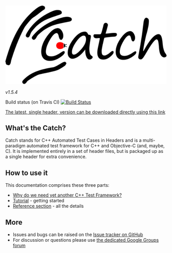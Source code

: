 ![catch logo](catch-logo-small.png)

*v1.5.4*

Build status (on Travis CI) [![Build Status](https://travis-ci.org/philsquared/Catch.png)](https://travis-ci.org/philsquared/Catch)

<a href="https://raw.githubusercontent.com/philsquared/Catch/master/single_include/catch.hpp">The latest, single header, version can be downloaded directly using this link</a>

## What's the Catch?

Catch stands for C++ Automated Test Cases in Headers and is a multi-paradigm automated test framework for C++ and Objective-C (and, maybe, C). It is implemented entirely in a set of header files, but is packaged up as a single header for extra convenience.

## How to use it
This documentation comprises these three parts:

* [Why do we need yet another C++ Test Framework?](docs/why-catch.md)
* [Tutorial](docs/tutorial.md) - getting started
* [Reference section](docs/Readme.md) - all the details

## More
* Issues and bugs can be raised on the [Issue tracker on GitHub](https://github.com/philsquared/Catch/issues)
* For discussion or questions please use [the dedicated Google Groups forum](https://groups.google.com/forum/?fromgroups#!forum/catch-forum)
